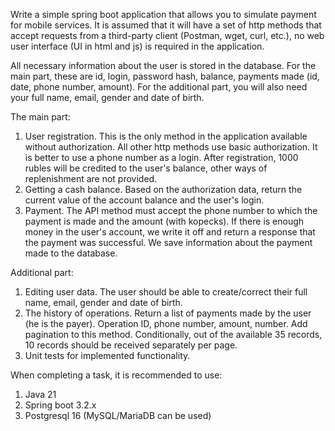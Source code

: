 Write a simple spring boot application that allows you to simulate payment for mobile services. It is assumed that it will have a set of http methods that accept requests from a third-party client (Postman, wget, curl, etc.), no web user interface (UI in html and js) is required in the application.

All necessary information about the user is stored in the database. For the main part, these are id, login, password hash, balance, payments made (id, date, phone number, amount). For the additional part, you will also need your full name, email, gender and date of birth.

The main part:
1) User registration. This is the only method in the application available without authorization. All other http methods use basic authorization. It is better to use a phone number as a login. After registration, 1000 rubles will be credited to the user's balance, other ways of replenishment are not provided.
2) Getting a cash balance. Based on the authorization data, return the current value of the account balance and the user's login.
3) Payment. The API method must accept the phone number to which the payment is made and the amount (with kopecks). If there is enough money in the user's account, we write it off and return a response that the payment was successful. We save information about the payment made to the database.

Additional part:
1) Editing user data. The user should be able to create/correct their full name, email, gender and date of birth. 
2) The history of operations. Return a list of payments made by the user (he is the payer). Operation ID, phone number, amount, number. Add pagination to this method. Conditionally, out of the available 35 records, 10 records should be received separately per page. 
3) Unit tests for implemented functionality.


When completing a task, it is recommended to use:
1) Java 21
2) Spring boot 3.2.x
3) Postgresql 16 (MySQL/MariaDB can be used)
